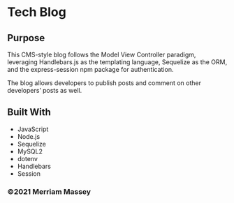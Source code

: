 # Tech Blog

## Purpose

This CMS-style blog follows the Model View Controller paradigm, leveraging Handlebars.js as the templating language, Sequelize as the ORM, and the express-session npm package for authentication. 

The blog allows developers to publish posts and comment on other developers’ posts as well. 

## Built With

- JavaScript
- Node.js
- Sequelize
- MySQL2
- dotenv
- Handlebars
- Session

### ©️2021 Merriam Massey

